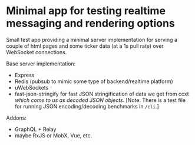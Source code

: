 # Minimal app for testing realtime messaging and rendering options

Small test app providing a minimal server implementation for serving a couple of html pages and some ticker data (at a 1s pull rate) over WebSocket connections.

Base server implementation:

* Express
* Redis (pubsub to mimic some type of backend/realtime platform)
* uWebSockets
* fast-json-stringify for fast JSON stringification of data we get from ccxt _which come to us as decoded JSON objects_. [Note: There is a test file for running JSON encoding/decoding benchmarks in `/cli`.]

Addons:
* GraphQL + Relay
* maybe RxJS or MobX, Vue, etc.